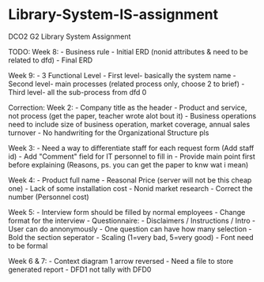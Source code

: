 # Library-System-IS-assignment
DCO2 G2 Library System Assignment

TODO:
  Week 8:
    - Business rule
    - Initial ERD (nonid attributes & need to be related to dfd)
    - Final ERD
    
  Week 9:
    - 3 Functional Level
    - First level- basically the system name
    - Second level- main processes (related process only, choose 2 to brief)
    - Third level- all the sub-process from dfd 0
    
    
Correction:
  Week 2:
    - Company title as the header
    - Product and service, not process (get the paper, teacher wrote alot bout it)
    - Business operations need to include size of business operation, market coverage, annual sales turnover
    - No handwriting for the Organizational Structure pls
    
  Week 3:
    - Need a way to differentiate staff for each request form (Add staff id)
    - Add "Comment" field for IT personnel to fill in
    - Provide main point first before explaining (Reasons, ps. you can get the paper to knw wat i mean)
    
  Week 4:
    - Product full name
    - Reasonal Price (server will not be this cheap one)
    - Lack of some installation cost
    - Nonid market research
    - Correct the number (Personnel cost)
    
  Week 5:
    - Interview form should be filled by normal employees
    - Change format for the interview
    - Questionnaire:
      - Disclaimers / Instructions / Intro
      - User can do annonymously
      - One question can have how many selection
      - Bold the section seperator
      - Scaling (1=very bad, 5=very good)
    - Font need to be formal

    
  Week 6 & 7:
    - Context diagram 1 arrow reversed
    - Need a file to store generated report
    - DFD1 not tally with DFD0
